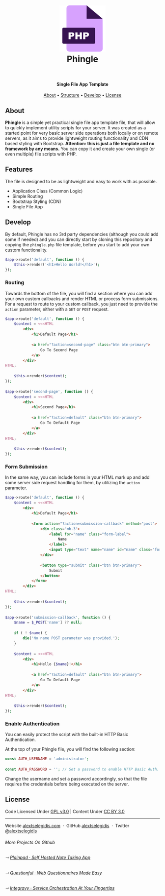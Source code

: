 <h1 align="center">
    <br>
    <a href="https://easyappointments.org">
        <img src="https://raw.githubusercontent.com/alextselegidis/phingle/main/logo.png" alt="Phingle" width="150">
    </a>
    <br>
    Phingle
    <br>
</h1>

<br>

<h4 align="center">
    Single File App Template
</h4>

<p align="center">
  <a href="#about">About</a> •
  <a href="#features">Structure</a> •
  <a href="#setup">Develop</a> •
  <a href="#license">License</a>
</p>

## About

**Phingle** is a simple yet practical single file app template file, that will allow to quickly implement utility 
scripts for your server. It was created as a started point for very basic server side operations both locally or on 
remote servers, as it aims to provide lightweight routing functionality and CDN based styling with Bootstrap. 
**Attention: this is just a file template and no framework by any means.** You can copy it and create your own single
(or even multiple) file scripts with PHP. 

## Features

The file is designed to be as lightweight and easy to work with as possible. 

* Application Class (Common Logic)
* Simple Routing
* Bootstrap Styling (CDN)
* Single File App

## Develop

By default, Phingle has no 3rd party dependencies (although you could add some if needed) and you can directly start by 
cloning this repository and copying the `phingle.php` file template, before you start to add your own custom 
functionality.

```php
$app->route('default', function () {
	$this->render('<h1>Hello World!</h1>');
});
```

### Routing

Towards the bottom of the file, you will find a section where you can add your own custom callbacks and render HTML or 
process form submissions. For a request to route to your custom callback, you just need to provide the `action` 
parameter, either with a `GET` or `POST` request. 

```php
$app->route('default', function () {
	$content = <<<HTML
        <div>
            <h1>Default Page</h1>
            
            <a href="?action=second-page" class="btn btn-primary">
                Go To Second Page
            </a>
        </div>
HTML;

	$this->render($content);
});

$app->route('second-page', function () {
	$content = <<<HTML
        <div>
            <h1>Second Page</h1>
            
            <a href="?action=default" class="btn btn-primary">
                Go To Default Page
            </a>
        </div>
HTML;

	$this->render($content);
});
```

### Form Submission

In the same way, you can include forms in your HTML mark up and add some server side request handling for them, by 
utilizing the `action` parameter.

```php
$app->route('default', function () {
	$content = <<<HTML
        <div>
            <h1>Default Page</h1>
            
            <form action="?action=submission-callback" method="post">
                <div class="mb-3">
                    <label for="name" class="form-label">
                        Name
                    </label>
                    <input type="text" name="name" id="name" class="form-control" required />
                </div>
                
                <button type="submit" class="btn btn-primary">
                    Submit    
                </button>
            </form>
        </div>
HTML;

	$this->render($content);
});

$app->route('submission-callback', function () {
    $name = $_POST['name'] ?? null;
    
    if ( ! $name) {
        die('No name POST parameter was provided.'); 
    }

	$content = <<<HTML
        <div>
            <h1>Hello {$name}!</h1>
            
            <a href="?action=default" class="btn btn-primary">
                Go To Default Page
            </a>
        </div>
HTML;

	$this->render($content);
});
```

### Enable Authentication

You can easily protect the script with the built-in HTTP Basic Authentication. 

At the top of your Phingle file, you will find the following section: 

```php
const AUTH_USERNAME = 'administrator';

const AUTH_PASSWORD = ''; // Set a password to enable HTTP Basic Auth.
```

Change the username and set a password accordingly, so that the file requires the credentials before being executed on 
the server.


## License

Code Licensed Under [GPL v3.0](https://www.gnu.org/licenses/gpl-3.0.en.html) | Content Under [CC BY 3.0](https://creativecommons.org/licenses/by/3.0/)

---

Website [alextselegidis.com](https://alextselegidis.com) &nbsp;&middot;&nbsp;
GitHub [alextselegidis](https://github.com/alextselegidis) &nbsp;&middot;&nbsp;
Twitter [@alextselegidis](https://twitter.com/AlexTselegidis)

###### More Projects On Github
###### ⇾ [Plainpad &middot; Self Hosted Note Taking App](https://github.com/alextselegidis/plainpad)
###### ⇾ [Questionful &middot; Web Questionnaires Made Easy](https://github.com/alextselegidis/questionful)
###### ⇾ [Integravy &middot; Service Orchestration At Your Fingertips](https://github.com/alextselegidis/integravy)
